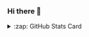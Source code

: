 ### Hi there 👋
<details>
<summary>:zap: GitHub Stats Card</summary>
<br>
![Anurag's GitHub stats](https://github-readme-stats.vercel.app/api?username=dbatrakov1)
</details>
<!--
**dbatrakov1/dbatrakov1** is a ✨ _special_ ✨ repository because its `README.md` (this file) appears on your GitHub profile.

Here are some ideas to get you started:

- 🔭 I’m currently working on ...
- 🌱 I’m currently learning ...
- 👯 I’m looking to collaborate on ...
- 🤔 I’m looking for help with ...
- 💬 Ask me about ...
- 📫 How to reach me: ...
- 😄 Pronouns: ...
- ⚡ Fun fact: ...
-->
